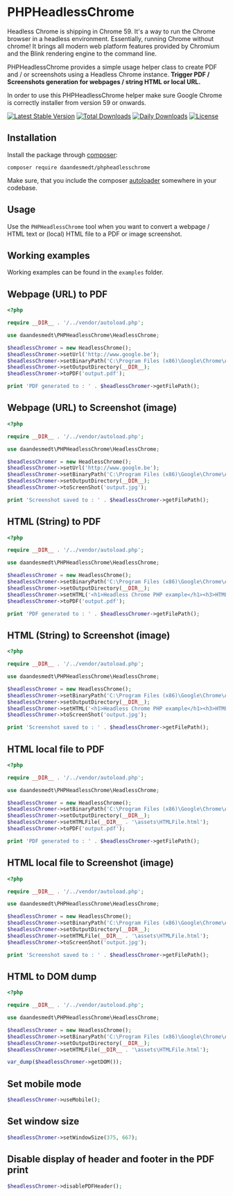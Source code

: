 PHPHeadlessChrome
===============

Headless Chrome is shipping in Chrome 59. It's a way to run the Chrome browser in a headless environment. Essentially, running Chrome without chrome! It brings all modern web platform features provided by Chromium and the Blink rendering engine to the command line.

PHPHeadlessChrome provides a simple usage helper class to create PDF and / or screenshots using a Headless Chrome instance.
**Trigger PDF / Screenshots generation for webpages / string HTML or local URL.**

In order to use this PHPHeadlessChrome helper make sure Google Chrome is correctly installer from version 59 or onwards.

[![Latest Stable Version](http://poser.pugx.org/daandesmedt/phpheadlesschrome/v)](https://packagist.org/packages/daandesmedt/phpheadlesschrome)
[![Total Downloads](http://poser.pugx.org/daandesmedt/phpheadlesschrome/downloads)](https://packagist.org/packages/daandesmedt/phpheadlesschrome)
[![Daily Downloads](http://poser.pugx.org/daandesmedt/phpheadlesschrome/d/daily)](https://packagist.org/packages/daandesmedt/phpheadlesschrome)
[![License](http://poser.pugx.org/daandesmedt/phpheadlesschrome/license)](https://packagist.org/packages/daandesmedt/phpheadlesschrome)

## Installation

Install the package through [composer](http://getcomposer.org):

```
composer require daandesmedt/phpheadlesschrome
```

Make sure, that you include the composer [autoloader](https://getcomposer.org/doc/01-basic-usage.md#autoloading) somewhere in your codebase.


## Usage

Use the `PHPHeadlessChrome` tool when you want to convert a webpage / HTML text or (local) HTML file to a PDF or image screenshot.


## Working examples

Working examples can be found in the `examples` folder.


## Webpage (URL) to PDF

```php
<?php 

require __DIR__ . '/../vendor/autoload.php';

use daandesmedt\PHPHeadlessChrome\HeadlessChrome;

$headlessChromer = new HeadlessChrome();
$headlessChromer->setUrl('http://www.google.be');
$headlessChromer->setBinaryPath('C:\Program Files (x86)\Google\Chrome\Application\chrome');
$headlessChromer->setOutputDirectory(__DIR__);
$headlessChromer->toPDF('output.pdf');

print 'PDF generated to : ' . $headlessChromer->getFilePath();
```


## Webpage (URL) to Screenshot (image)

```php
<?php 

require __DIR__ . '/../vendor/autoload.php';

use daandesmedt\PHPHeadlessChrome\HeadlessChrome;

$headlessChromer = new HeadlessChrome();
$headlessChromer->setUrl('http://www.google.be');
$headlessChromer->setBinaryPath('C:\Program Files (x86)\Google\Chrome\Application\chrome');
$headlessChromer->setOutputDirectory(__DIR__);
$headlessChromer->toScreenShot('output.jpg');

print 'Screenshot saved to : ' . $headlessChromer->getFilePath();
```


## HTML (String) to PDF

```php
<?php 

require __DIR__ . '/../vendor/autoload.php';

use daandesmedt\PHPHeadlessChrome\HeadlessChrome;

$headlessChromer = new HeadlessChrome();
$headlessChromer->setBinaryPath('C:\Program Files (x86)\Google\Chrome\Application\chrome');
$headlessChromer->setOutputDirectory(__DIR__);
$headlessChromer->setHTML('<h1>Headless Chrome PHP example</h1><h3>HTML to PDF</h3>');
$headlessChromer->toPDF('output.pdf');

print 'PDF generated to : ' . $headlessChromer->getFilePath();
```


## HTML (String) to Screenshot (image)

```php
<?php 

require __DIR__ . '/../vendor/autoload.php';

use daandesmedt\PHPHeadlessChrome\HeadlessChrome;

$headlessChromer = new HeadlessChrome();
$headlessChromer->setBinaryPath('C:\Program Files (x86)\Google\Chrome\Application\chrome');
$headlessChromer->setOutputDirectory(__DIR__);
$headlessChromer->setHTML('<h1>Headless Chrome PHP example</h1><h3>HTML to PDF</h3>');
$headlessChromer->toScreenShot('output.jpg');

print 'Screenshot saved to : ' . $headlessChromer->getFilePath();
```



## HTML local file to PDF

```php
<?php 

require __DIR__ . '/../vendor/autoload.php';

use daandesmedt\PHPHeadlessChrome\HeadlessChrome;

$headlessChromer = new HeadlessChrome();
$headlessChromer->setBinaryPath('C:\Program Files (x86)\Google\Chrome\Application\chrome');
$headlessChromer->setOutputDirectory(__DIR__);
$headlessChromer->setHTMLFile(__DIR__ . '\assets\HTMLFile.html');
$headlessChromer->toPDF('output.pdf');

print 'PDF generated to : ' . $headlessChromer->getFilePath();
```


## HTML local file to Screenshot (image)

```php
<?php 

require __DIR__ . '/../vendor/autoload.php';

use daandesmedt\PHPHeadlessChrome\HeadlessChrome;

$headlessChromer = new HeadlessChrome();
$headlessChromer->setBinaryPath('C:\Program Files (x86)\Google\Chrome\Application\chrome');
$headlessChromer->setOutputDirectory(__DIR__);
$headlessChromer->setHTMLFile(__DIR__ . '\assets\HTMLFile.html');
$headlessChromer->toScreenShot('output.jpg');

print 'Screenshot saved to : ' . $headlessChromer->getFilePath();
```


## HTML to DOM dump

```php
<?php 

require __DIR__ . '/../vendor/autoload.php';

use daandesmedt\PHPHeadlessChrome\HeadlessChrome;

$headlessChromer = new HeadlessChrome();
$headlessChromer->setBinaryPath('C:\Program Files (x86)\Google\Chrome\Application\chrome');
$headlessChromer->setOutputDirectory(__DIR__);
$headlessChromer->setHTMLFile(__DIR__ . '\assets\HTMLFile.html');

var_dump($headlessChromer->getDOM());
```


## Set mobile mode

```php
$headlessChromer->useMobile();
```

## Set window size

```php
$headlessChromer->setWindowSize(375, 667);
```

## Disable display of header and footer in the PDF print

```php
$headlessChromer->disablePDFHeader();
```
